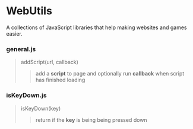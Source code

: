 # WebUtils
A collections of JavaScript libraries that help making websites and games easier.

### general.js
> addScript(url, callback)
> > add a **script** to page and optionally run **callback** when script has finished loading

### isKeyDown.js
> isKeyDown(key)
> > return if the **key** is being being pressed down
